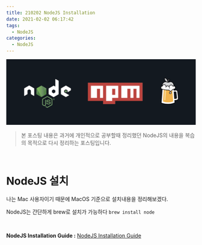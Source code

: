 ```yaml
---
title: 210202 NodeJS Installation
date: 2021-02-02 06:17:42
tags:
  - NodeJS
categories:
  - NodeJS
---
```


![](/images/post_images/210202_nodejs_installation.png)

> 본 포스팅 내용은 과거에 개인적으로 공부할때 정리했던 NodeJS의 내용을 복습의 목적으로 다시 정리하는 포스팅입니다.

<br/>

# NodeJS 설치

나는 Mac 사용자이기 때문에 MacOS 기준으로 설치내용을 정리해보겠다.

NodeJS는 간단하게 brew로 설치가 가능하다 `brew install node`

<br/>

**NodeJS Installation Guide :** [NodeJS Installation Guide](https://changelog.com/posts/install-node-js-with-homebrew-on-os-x)

  <!-- more -->
